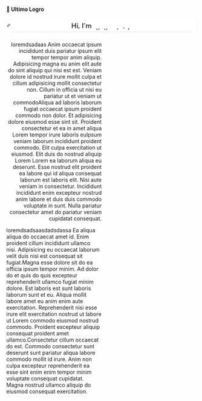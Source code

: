 #### 👋 Ultimo Logro
<!--START_SECTION:activity-->
<!--END_SECTION:activity-->

![dada](/assets/inventorTransform.gif)

<p align="right" style="width:50%;">
  loremdsadaas Anim occaecat ipsum incididunt duis pariatur ipsum elit tempor tempor anim aliquip. Adipisicing magna eu anim elit aute do sint aliquip qui nisi est est. Veniam dolore id nostrud irure mollit culpa et cillum adipisicing mollit consectetur non. Cillum in officia ut nisi eu pariatur ut et veniam ut commodoAliqua ad laboris laborum fugiat occaecat ipsum proident commodo non dolor. Et adipisicing dolore eiusmod esse sint sit. Proident consectetur et ea in amet aliqua Lorem tempor irure laboris euIpsum veniam laborum incididunt proident commodo. Elit culpa exercitation ut eiusmod. Elit duis do nostrud aliquip Lorem Lorem ea laborum aliqua eu deserunt. Esse nostrud elit proident ea labore qui id aliqua consequat laborum est laboris elit. Nisi aute veniam in consectetur. Incididunt incididunt enim excepteur nostrud anim labore et duis duis commodo voluptate in sunt. Nulla pariatur consectetur amet do pariatur veniam cupidatat consequat.
</p>

<p align:left; style="width:50%;">
  loremdsadsaasdadsdassa Ea aliqua aliqua do occaecat amet id. Enim proident cillum incididunt ullamco nisi. Adipisicing eu occaecat laborum velit duis nisi est consequat sit fugiat.Magna esse dolore sit do ea officia ipsum tempor minim. Ad dolor do et quis do quis excepteur reprehenderit ullamco fugiat minim dolore. Est laboris est sunt laboris laborum sunt et eu. Aliqua mollit labore amet eu anim enim aute exercitation. Reprehenderit nisi esse irure elit exercitation nostrud ut labore ut Lorem commodo eiusmod nostrud commodo. Proident excepteur aliquip consequat proident amet ullamco.Consectetur cillum occaecat do est. Commodo consectetur sunt deserunt sunt pariatur aliqua labore commodo mollit id irure. Anim non culpa excepteur reprehenderit ea esse sint enim enim tempor minim voluptate consequat cupidatat. Magna nostrud ullamco aliquip do eiusmod consequat exercitation.
</p>
